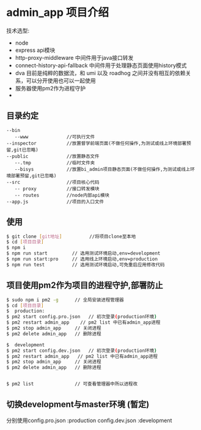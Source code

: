 # admin_app    项目介绍

技术选型:
* node 
* express  api模块
* http-proxy-middleware 中间件用于java接口转发
* connect-history-api-fallback 中间件用于处理静态页面使用history模式
* dva 目前是纯粹的数据流，和 umi 以及 roadhog 之间并没有相互的依赖关系，可以分开使用也可以一起使用
* 服务器使用pm2作为进程守护
* 

## 目录约定
```
--bin
   --www              //可执行文件
--inspector           //放置督学前端页面(不做任何操作,为测试或线上环境部署预留,git已忽略)
--public              //放置静态文件  
   --.tmp             //临时文件夹
   --bisys            //放置bi_admin项目静态页面(不做任何操作,为测试或线上环境部署预留,git已忽略)
--src                 //项目核心代码
   -- proxy           //接口转发模块 
   -- routes          //node内部api模块
--app.js              //项目的入口文件

```
## 使用

```bash  开发环境下
$ git clone [git地址]          //将项目clone至本地
$ cd [项目目录]
$ npm i
$ npm run start         // 选用测试环境启动,env=development
$ npm run start:pro     // 选用线上环境启动,env=production
$ npm run test          // 选用测试环境启动,可免重启应用修改代码
```

## 项目使用pm2作为项目的进程守护,部署防止

```bash
$ sudo npm i pm2 -g      // 全局安装进程管理器
$ cd [项目目录]
$  production:
$ pm2 start config.pro.json   // 初次登录(production环境)
$ pm2 restart admin_app    // pm2 list 中已有admin_app进程
$ pm2 stop admin_app     // 关闭进程
$ pm2 delete admin_app   // 删除进程

$  development
$ pm2 start config.dev.json   // 初次登录(production环境)
$ pm2 restart admin_app   // pm2 list 中已有admin_app进程
$ pm2 stop admin_app     // 关闭进程
$ pm2 delete admin_app   // 删除进程


$ pm2 list               // 可查看管理器中所以进程改
```
## 
## 切换development与master环境  (暂定)
分别使用config.pro.json     :production
       config.dev.json    :development
